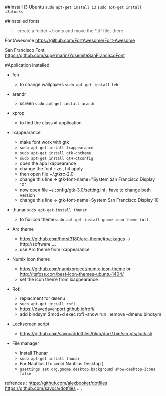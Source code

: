 ##Install i3 Ubuntu
`sudo apt-get install i3`
`sudo apt-get install i3blocks`

##installed fonts 
>create a folder ~/.fonts and move the *.ttf files there

FontAwesome https://github.com/FortAwesome/Font-Awesome

San Francisco Font https://github.com/supermarin/YosemiteSanFranciscoFont


#Application installed 

- feh 
    - to change wallpapers `sudo apt-get install feh`

- arandr 
    - screen  `sudo apt-get install arandr`

- xprop 
    - to find the class of application 

- lxappearance 
   
   - make font work with gtk
   - `sudo apt-get install lxappearance`
   - `sudo apt-get install gtk-chtheme`
   - `sudo apt-get install qt4-qtconfig`
   - open the app lxappearance
   - change the font size , hit apply
   - then open file ~/.gtkrc-2.0 
   - change this line -> gtk-font-name="System San Francisco Display 10"
   - now open file ~/.config/gtk-3.0/setting.ini ; have to change both version
   - change this line -> gtk-font-name=System San Francisco Display 10


- thunar `sudo apt-get install thunar`
    
    - to fix icon theme `sudo apt-get install gnome-icon-theme-full`

- Arc theme
    
    - https://github.com/horst3180/arc-theme#packages -> http://software.....
    - use Arc theme from lxappearance

- Numix icon theme

    - https://github.com/numixproject/numix-icon-theme or http://itsfoss.com/best-icon-themes-ubuntu-1404/
    - set the icon theme from lxappearance

- Rofi 
    - replacment for dmenu
    - `sudo apt-get install rofi`
    - https://davedavenport.github.io/rofi/   
    - add bindsym $mod+d exec rofi -show run ; remove -dmenu bindsym

- Lockscreen script 
    
    - https://github.com/savoca/dotfiles/blob/dark/.bin/scripts/lock.sh

- File manager
    
    - Install Thunar 
    - `sudo apt-get install thunar`
    - For Nautilus (To avoid Nautilus Desktop )
    - `gsettings set org.gnome.desktop.background show-desktop-icons false`


refrences :
    https://github.com/alexbooker/dotfiles
    https://github.com/savoca/dotfiles
    ....
